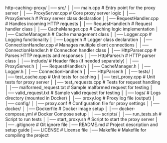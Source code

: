 http-caching-proxy/
│── src/
│   │── main.cpp                # Entry point for the proxy server
│   │── ProxyServer.cpp         # Core proxy server logic
│   │── ProxyServer.h           # Proxy server class declaration
│   │── RequestHandler.cpp      # Handles incoming HTTP requests
│   │── RequestHandler.h        # Request handler class
│   │── CacheManager.cpp        # Caching logic implementation
│   │── CacheManager.h          # Cache management class
│   │── Logger.cpp              # Logging functionality
│   │── Logger.h                # Logger class declaration
│   │── ConnectionHandler.cpp   # Manages multiple client connections
│   │── ConnectionHandler.h     # Connection handler class
│   │── HttpParser.cpp          # Parses HTTP requests and responses
│   │── HttpParser.h            # HTTP parser class
│
│── include/                    # Header files (if needed separately)
│   │── ProxyServer.h
│   │── RequestHandler.h
│   │── CacheManager.h
│   │── Logger.h
│   │── ConnectionHandler.h
│   │── HttpParser.h
│
│── tests/
│   │── test_cache.cpp          # Unit tests for caching
│   │── test_proxy.cpp          # Unit tests for proxy server
│   │── test_requests.cpp       # Tests for request handling
│   │── malformed_request.txt   # Sample malformed request for testing
│   │── valid_request.txt       # Sample valid request for testing
│
│── logs/                       # Logs directory (mounted in Docker)
│   │── proxy.log               # Proxy log file (output)
│
│── config/
│   │── proxy.conf              # Configuration file for proxy settings
│
│── docker/
│   │── Dockerfile              # Docker image setup
│   │── docker-compose.yml      # Docker Compose setup
│
│── scripts/
│   │── run_tests.sh            # Script to run tests
│   │── start_proxy.sh          # Script to start the proxy server
│
│── .gitignore                  # Git ignore file
│── README.md                   # Project description and setup guide
│── LICENSE                     # License file
│── Makefile                     # Makefile for compiling the project
